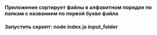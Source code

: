 ### Приложение сортирует файлы в алфавитном порядке по папкам с названием по первой букве файла
### Запустить скрипт: node index.js input_folder 

